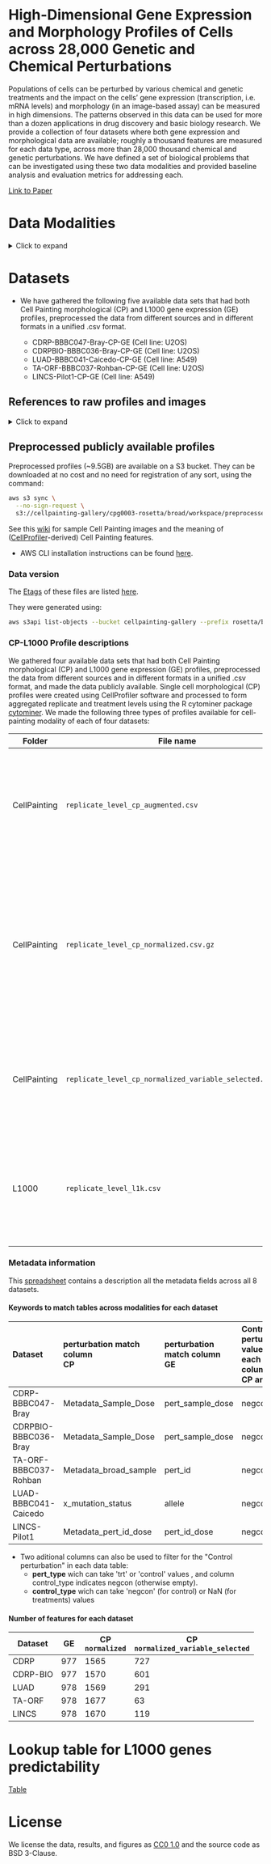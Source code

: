 # High-Dimensional Gene Expression and Morphology Profiles of Cells across 28,000 Genetic and Chemical Perturbations
Populations of cells can be perturbed by various chemical and genetic treatments and the impact on the cells’ gene expression (transcription, i.e. mRNA levels) and morphology (in an image-based assay) can be measured in high dimensions.
The patterns observed in this data can be used for more than a dozen applications in drug discovery and basic biology research.
 We provide a collection of four datasets where both gene expression and morphological data are available; roughly a thousand features are measured for each data type, across more than 28,000 thousand chemical and genetic perturbations.
 We have defined a set of biological problems that can be investigated using these two data modalities and provided baseline analysis and evaluation metrics for addressing each.

 [Link to Paper](https://www.nature.com/articles/s41592-022-01667-0)


# Data Modalities
<details>
<summary>Click to expand</summary>

### Gene expression (GE) profiles
Each cell has DNA in the nucleus which is transcribed into various mRNA molecules which are then translated into proteins that carry out functions in the cell.
The levels of mRNA in the cell are often biologically meaningful - collectively, mRNA levels for a cell are known as its transcriptional state; each individual mRNA level is referred to as the corresponding gene's "expression".
The L1000 assay was used to measure the transcriptional state of cells in the datasets here.
The assay reports a sample's mRNA levels for 978 genes at high-throughput, from the bulk population of cells treated with a given perturbation.
These 978 "landmark" genes capture approximately $80\%$ of the transcriptional variance for the entire genome.
The data processing tools and workflows to produce these profiles are available at https://clue.io/.


### Cell Painting morphological (CP) profiles
We used the Cell Painting assay to measure the morphological state of cells treated with a given perturbation.
The assay captures fluorescence images of cells colored by six well-characterized fluorescent dyes to stain the nucleus, nucleoli, cytoplasmic RNA, endoplasmic reticulum, actin cytoskeleton, Golgi apparatus and plasma membrane.
These eight labeled cell compartments are captured through five channels of high-resolution microscopy images (_DNA, RNA, ER, AGP_, and _Mito_).
Images are then processed using [CellProfiler software](https://cellprofiler.org/) to extract thousands of features of each cell’s morphology and form a high-dimensional profile for each single cell.
These features are based on various shape, intensity and texture statistics and are then aggregated for all the single cells in a "well" (a miniature test tube) that are called replicate-level profiles of perturbations.
Aggregation of replicate-level profiles across all the wells or replicates of a perturbation is called a treatment-level profile.
In our study, we used treatment-level profiles in all experiments but have provided replicate-level profiles for researchers interested in further data exploration.

</details>

# Datasets

- We have gathered the following five available data sets that had both Cell Painting morphological (CP) and L1000 gene expression (GE) profiles, preprocessed the data from different sources and in different formats in a unified .csv format.

    - CDRP-BBBC047-Bray-CP-GE (Cell line: U2OS)
    - CDRPBIO-BBBC036-Bray-CP-GE (Cell line: U2OS)
    - LUAD-BBBC041-Caicedo-CP-GE (Cell line: A549)
    - TA-ORF-BBBC037-Rohban-CP-GE (Cell line: U2OS)
    - LINCS-Pilot1-CP-GE (Cell line: A549)

## References to raw profiles and images
<details>
<summary>Click to expand</summary>

- CDRP-BBBC047-Bray-[CP](https://pubmed.ncbi.nlm.nih.gov/28327978/) - [GE](https://pubmed.ncbi.nlm.nih.gov/29195078/)
- CDRP-bio-BBBC036-Bray-[CP](https://pubmed.ncbi.nlm.nih.gov/28327978/) - [GE](https://pubmed.ncbi.nlm.nih.gov/29195078/)
- LUAD-BBBC041-Caicedo-[CP](https://registry.opendata.aws/cell-painting-image-collection/) - [GE](https://pubmed.ncbi.nlm.nih.gov/27478040/)
- TA-ORF-BBBC037-Rohban-[CP](https://elifesciences.org/articles/24060) - [GE](https://github.com/carpenterlab/2017_rohban_elife/tree/master/input/TA-OE-L1000-B1)
- LINCS-Pilot1-[CP](https://zenodo.org/record/3928744#.YNu3WzZKheV) - [GE](https://figshare.com/articles/dataset/L1000_data_for_profiling_comparison/13181966)

</details>


## Preprocessed publicly available profiles
Preprocessed profiles (~9.5GB) are available on a S3 bucket.
They can be downloaded at no cost and no need for registration of any sort, using the command:

```bash
aws s3 sync \
  --no-sign-request \
  s3://cellpainting-gallery/cpg0003-rosetta/broad/workspace/preprocessed_data .
```

See this [wiki](https://github.com/carpenterlab/2016_bray_natprot/wiki/What-do-Cell-Painting-features-mean%3F) for sample Cell Painting images and the meaning of ([CellProfiler](https://cellprofiler.org/)-derived) Cell Painting features.

- AWS CLI installation instructions can be found [here](https://docs.aws.amazon.com/cli/latest/userguide/getting-started-install.html).

### Data version

The [Etags](https://docs.aws.amazon.com/AmazonS3/latest/API/API_Object.html) of these files are listed [here](etag.json).

They were generated using:

```sh
aws s3api list-objects --bucket cellpainting-gallery --prefix rosetta/broad/workspace/preprocessed_data/
```
### CP-L1000 Profile descriptions

We gathered four available data sets that had both Cell Painting morphological (CP) and L1000 gene expression (GE) profiles, preprocessed the data from different sources and in different formats in a unified .csv format, and made the data publicly available. Single cell morphological (CP) profiles were created using CellProfiler software and processed to form aggregated replicate and treatment levels using the R cytominer package [cytominer](https://github.com/cytomining/cytominer/blob/master/vignettes/cytominer-pipeline.Rmd).
We made the following three types of profiles available for cell-painting modality of each of four datasets:


| Folder       | File name                                                | Description                                                                                                                                                  |
| ------------ | -------------------------------------------------------- | ------------------------------------------------------------------------------------------------------------------------------------------------------------ |
| CellPainting | `replicate_level_cp_augmented.csv`                       | Aggregated and Metadata annotated profiles which are the average of single cell profiles in each well.                                                       |
| CellPainting | `replicate_level_cp_normalized.csv.gz`                   | Normalized profiles which are the z-scored aggregated profiles, where the scores are computing using the distribution of negative controls as the reference. |
| CellPainting | `replicate_level_cp_normalized_variable_selected.csv.gz` | Normalized variable selected which are normalized profiles with features selection applied                                                                   |
| L1000        | `replicate_level_l1k.csv`                                | Aggregated and Metadata annotated profiles which are the average of single cell profiles in each well.                                                       |



### Metadata information

This [spreadsheet](https://docs.google.com/spreadsheets/d/1EpqBLJqio8ptGlZe9Ywq1OUJahKSpYNb6S4lJ9yFc0o/edit#gid=174183831) contains a description all the metadata fields across all 8 datasets.

#### Keywords to match tables across modalities for each dataset


| Dataset               | perturbation match column<br/>CP | perturbation match column<br/>GE | Control perturbation value in each of columns <br/>CP and GE |
| :-------------------- | :------------------------------- | :------------------------------- | :---------------------------- |
| CDRP-BBBC047-Bray     | Metadata_Sample_Dose             | pert_sample_dose                 | negcon                          |
| CDRPBIO-BBBC036-Bray  | Metadata_Sample_Dose             | pert_sample_dose                 | negcon                          |
| TA-ORF-BBBC037-Rohban | Metadata_broad_sample            | pert_id                          | negcon                          |
| LUAD-BBBC041-Caicedo  | x_mutation_status                | allele                           | negcon                   |
| LINCS-Pilot1          | Metadata_pert_id_dose            | pert_id_dose                     | negcon                          |

* Two aditional columns can also be used to filter for the "Control perturbation" in each data table:
   -  **pert_type** wich can take 'trt' or 'control' values , and column control_type indicates negcon (otherwise empty).
   -  **control_type** wich can take 'negcon' (for control) or NaN (for treatments) values

#### Number of features for each dataset

| Dataset  | GE  | CP<br/>`normalized` | CP<br/>`normalized_variable_selected` |
| -------- | --- | ------------------- | ------------------------------------- |
| CDRP     | 977 | 1565                | 727                                   |
| CDRP-BIO | 977 | 1570                | 601                                   |
| LUAD     | 978 | 1569                | 291                                   |
| TA-ORF   | 978 | 1677                | 63                                    |
| LINCS    | 978 | 1670                | 119                                   |


# Lookup table for L1000 genes predictability

[Table](results/SingleGenePred/Appendix_D.csv)


# License

We license the data, results, and figures as [CC0 1.0](LICENSE_CC0.md) and the source code as BSD 3-Clause.
